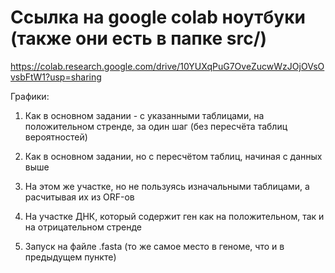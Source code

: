 # Ссылка на google colab ноутбуки (также они есть в папке src/)

https://colab.research.google.com/drive/10YUXqPuG7OveZucwWzJOjOVsOvsbFtW1?usp=sharing

Графики:

1. Как в основном задании - с указанными таблицами, на положительном стренде, за один шаг (без пересчёта таблиц вероятностей)



2. Как в основном задании, но с пересчётом таблиц, начиная с данных выше



3. На этом же участке, но не пользуясь изначальными таблицами, а расчитывая их из ORF-ов



4. На участке ДНК, который содержит ген как на положительном, так и на отрицательном стренде



5. Запуск на файле .fasta (то же самое место в геноме, что и в предыдущем пункте)

